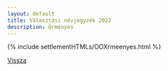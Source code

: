 ```yaml
---
layout: default
title: Választási névjegyzék 2022
description: Örményes
---
```


{% include settlementHTMLs/OOXrmeenyes.html %}

[Vissza](../)